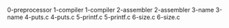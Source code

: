 0-preprocessor
1-compiler
1-compiler
2-assembler
2-assembler
3-name
3-name
4-puts.c
4-puts.c
5-printf.c
5-printf.c
6-size.c
6-size.c
